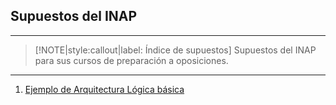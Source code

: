 ## Supuestos del INAP  <!-- {docsify-ignore} -->
---

> [!NOTE|style:callout|label: Índice de supuestos]
> Supuestos del INAP para sus cursos de preparación a oposiciones.
---

1. [Ejemplo de Arquitectura Lógica básica](../../supuestos/inap/ejemplo-arquitectura-logica1.md)